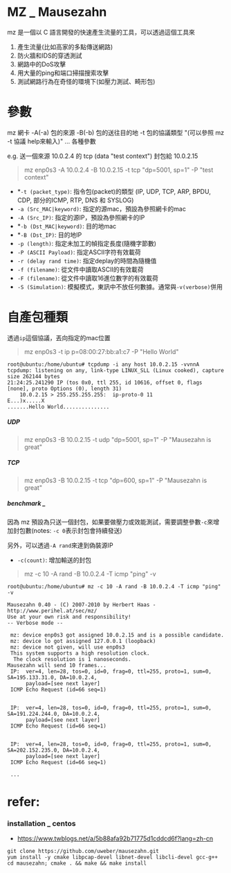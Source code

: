 # MZ _ Mausezahn

mz 是一個以 C 語言開發的快速產生流量的工具，可以透過這個工具來

1. 產生流量(比如高家的多點傳送網路)
2. 防火牆和IDS的穿透測試
3. 網路中的DoS攻擊
4. 用大量的ping和端口掃描搜索攻擊
5. 測試網路行為在奇怪的環境下(如壓力測試、畸形包)

# 參數

mz 網卡 -A(-a) 包的來源  -B(-b) 包的送往目的地 -t 包的協議類型 "(可以參照 mz -t 協議 help來輸入)" ... 各種參數

e.g. 送一個來源 10.0.2.4 的 tcp (data "test context") 封包給 10.0.2.15
> mz enp0s3 -A 10.0.2.4 -B 10.0.2.15 -t tcp "dp=5001, sp=1" -P "test context"
 
- *`-t (packet_type)`: 指令包(packet)的類型 (IP, UDP, TCP, ARP, BPDU, CDP, 部分的ICMP, RTP, DNS 和 SYSLOG)
- `-a (Src_MAC|keyword)`: 指定的源mac，預設為參照網卡的mac
- `-A (Src_IP)`: 指定的源IP，預設為參照網卡的IP
- *`-b (Dst_MAC|keyword)`: 目的地mac
- *`-B (Dst_IP)`: 目的地IP
- `-p (length)`: 指定未加工的幀指定長度(隨機字節數)
- `-P (ASCII Payload)`: 指定ASCII字符有效載荷
- `-r (delay rand time)`: 指定deplay的時間為隨機值
- `-f (filename)`: 從文件中讀取ASCII的有效載荷 
- `-F (filename)`: 從文件中讀取16進位數字的有效載荷
- `-S (Simulation)`: 模擬模式，東訊中不放任何數據。通常與`-v(verbose)`併用

# 自產包種類

透過`ip`這個協議，丟向指定的mac位置
> mz enp0s3 -t ip p=08:00:27:bb:a1:c7 -P "Hello World"
```log (report)
root@ubuntu:/home/ubuntu# tcpdump -i any host 10.0.2.15 -vvnnA
tcpdump: listening on any, link-type LINUX_SLL (Linux cooked), capture size 262144 bytes
21:24:25.241290 IP (tos 0x0, ttl 255, id 10616, offset 0, flags [none], proto Options (0), length 31)
    10.0.2.15 > 255.255.255.255:  ip-proto-0 11
E...)x.....X
.......Hello World...............
```

##### UDP
> mz enp0s3  -B 10.0.2.15 -t udp "dp=5001, sp=1" -P "Mausezahn is great"

##### TCP
> mz enp0s3 -B 10.0.2.15 -t tcp "dp=600, sp=1" -P "Mausezahn is great"


##### benchmark _ 

因為 mz 預設為只送一個封包，如果要做壓力或效能測試，需要調整參數`-c`來增加封包數(notes: `-c 0`表示封包會持續發送)

另外，可以透過`-A rand`來達到偽裝源IP

- `-c(count)`: 增加輸送的封包

> mz -c 10 -A rand -B 10.0.2.4 -T icmp "ping" -v

```log (report)
root@ubuntu:/home/ubuntu# mz -c 10 -A rand -B 10.0.2.4 -T icmp "ping" -v

Mausezahn 0.40 - (C) 2007-2010 by Herbert Haas - http://www.perihel.at/sec/mz/
Use at your own risk and responsibility!
-- Verbose mode --

 mz: device enp0s3 got assigned 10.0.2.15 and is a possible candidate.
 mz: device lo got assigned 127.0.0.1 (loopback)
 mz: device not given, will use enp0s3
 This system supports a high resolution clock.
  The clock resolution is 1 nanoseconds.
Mausezahn will send 10 frames...
 IP:  ver=4, len=28, tos=0, id=0, frag=0, ttl=255, proto=1, sum=0, SA=195.133.31.0, DA=10.0.2.4,
      payload=[see next layer]
 ICMP Echo Request (id=66 seq=1)


 IP:  ver=4, len=28, tos=0, id=0, frag=0, ttl=255, proto=1, sum=0, SA=191.224.244.0, DA=10.0.2.4,
      payload=[see next layer]
 ICMP Echo Request (id=66 seq=1)


 IP:  ver=4, len=28, tos=0, id=0, frag=0, ttl=255, proto=1, sum=0, SA=202.152.235.0, DA=10.0.2.4,
      payload=[see next layer]
 ICMP Echo Request (id=66 seq=1)

 ...
```


# refer:
### installation _ centos
- https://www.twblogs.net/a/5b88afa92b71775d1cddcd6f?lang=zh-cn
```shell
git clone https://github.com/uweber/mausezahn.git
yum install -y cmake libpcap-devel libnet-devel libcli-devel gcc-g++
cd mausezahn; cmake . && make && make install
```